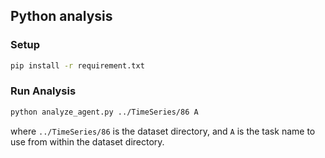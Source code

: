## Python analysis

### Setup

```bash
pip install -r requirement.txt
```

### Run Analysis

```bash
python analyze_agent.py ../TimeSeries/86 A
```
where `../TimeSeries/86` is the dataset directory, and `A` is the task name to use from within the dataset directory.
